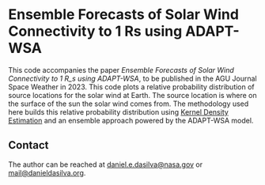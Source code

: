 # Ensemble Forecasts of Solar Wind Connectivity to 1 Rs using ADAPT-WSA

This code accompanies the paper *Ensemble Forecasts of Solar Wind Connectivity to 1 R_s using ADAPT-WSA*, to be published in the AGU Journal Space Weather in 2023. This code plots a relative probability distribution of source locations for the solar wind at Earth. The source location is where on the surface of the sun the solar wind comes from. The methodology used here builds this relative probability distribution using [Kernel Density Estimation](https://en.wikipedia.org/wiki/Kernel_density_estimation) and an ensemble approach powered by the ADAPT-WSA model.

## Contact
The author can be reached at [daniel.e.dasilva@nasa.gov](daniel.e.dasilva@nasa.gov) or [mail@danieldasilva.org](mail@danieldasilva.org).
